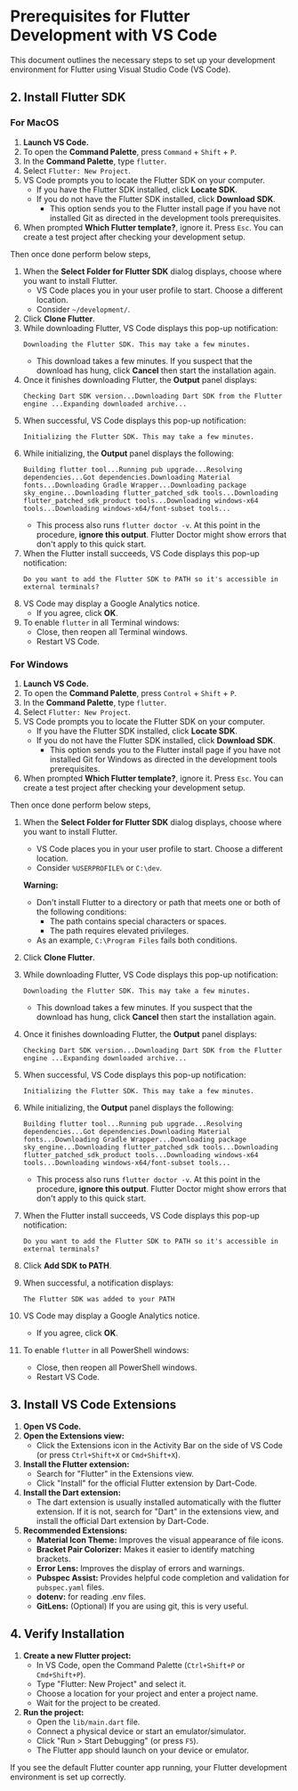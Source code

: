 # Prerequisites for Flutter Development with VS Code

This document outlines the necessary steps to set up your development environment for Flutter using Visual Studio Code (VS Code).

## 2. Install Flutter SDK

### For MacOS

1.  **Launch VS Code.**
2.  To open the **Command Palette**, press `Command` + `Shift` + `P`.
3.  In the **Command Palette**, type `flutter`.
4.  Select `Flutter: New Project`.
5.  VS Code prompts you to locate the Flutter SDK on your computer.
    - If you have the Flutter SDK installed, click **Locate SDK**.
    - If you do not have the Flutter SDK installed, click **Download SDK**.
      - This option sends you to the Flutter install page if you have not installed Git as directed in the development tools prerequisites.
6.  When prompted **Which Flutter template?**, ignore it. Press `Esc`. You can create a test project after checking your development setup.

Then once done perform below steps,

1.  When the **Select Folder for Flutter SDK** dialog displays, choose where you want to install Flutter.
    - VS Code places you in your user profile to start. Choose a different location.
    - Consider `~/development/`.
2.  Click **Clone Flutter**.
3.  While downloading Flutter, VS Code displays this pop-up notification:
    ```
    Downloading the Flutter SDK. This may take a few minutes.
    ```
    - This download takes a few minutes. If you suspect that the download has hung, click **Cancel** then start the installation again.
4.  Once it finishes downloading Flutter, the **Output** panel displays:
    ```
    Checking Dart SDK version...Downloading Dart SDK from the Flutter engine ...Expanding downloaded archive...
    ```
5.  When successful, VS Code displays this pop-up notification:
    ```
    Initializing the Flutter SDK. This may take a few minutes.
    ```
6.  While initializing, the **Output** panel displays the following:
    ```
    Building flutter tool...Running pub upgrade...Resolving dependencies...Got dependencies.Downloading Material fonts...Downloading Gradle Wrapper...Downloading package sky_engine...Downloading flutter_patched_sdk tools...Downloading flutter_patched_sdk_product tools...Downloading windows-x64 tools...Downloading windows-x64/font-subset tools...
    ```
    - This process also runs `flutter doctor -v`. At this point in the procedure, **ignore this output**. Flutter Doctor might show errors that don't apply to this quick start.
7.  When the Flutter install succeeds, VS Code displays this pop-up notification:
    ```
    Do you want to add the Flutter SDK to PATH so it's accessible in external terminals?
    ```
8.  VS Code may display a Google Analytics notice.
    - If you agree, click **OK**.
9.  To enable `flutter` in all Terminal windows:
    - Close, then reopen all Terminal windows.
    - Restart VS Code.

### For Windows

1.  **Launch VS Code.**
2.  To open the **Command Palette**, press `Control` + `Shift` + `P`.
3.  In the **Command Palette**, type `flutter`.
4.  Select `Flutter: New Project`.
5.  VS Code prompts you to locate the Flutter SDK on your computer.
    - If you have the Flutter SDK installed, click **Locate SDK**.
    - If you do not have the Flutter SDK installed, click **Download SDK**.
      - This option sends you to the Flutter install page if you have not installed Git for Windows as directed in the development tools prerequisites.
6.  When prompted **Which Flutter template?**, ignore it. Press `Esc`. You can create a test project after checking your development setup.

Then once done perform below steps,

1.  When the **Select Folder for Flutter SDK** dialog displays, choose where you want to install Flutter.

    - VS Code places you in your user profile to start. Choose a different location.
    - Consider `%USERPROFILE%` or `C:\dev`.

    **Warning:**

    - Don't install Flutter to a directory or path that meets one or both of the following conditions:
      - The path contains special characters or spaces.
      - The path requires elevated privileges.
    - As an example, `C:\Program Files` fails both conditions.

2.  Click **Clone Flutter**.
3.  While downloading Flutter, VS Code displays this pop-up notification:
    ```
    Downloading the Flutter SDK. This may take a few minutes.
    ```
    - This download takes a few minutes. If you suspect that the download has hung, click **Cancel** then start the installation again.
4.  Once it finishes downloading Flutter, the **Output** panel displays:
    ```
    Checking Dart SDK version...Downloading Dart SDK from the Flutter engine ...Expanding downloaded archive...
    ```
5.  When successful, VS Code displays this pop-up notification:
    ```
    Initializing the Flutter SDK. This may take a few minutes.
    ```
6.  While initializing, the **Output** panel displays the following:
    ```
    Building flutter tool...Running pub upgrade...Resolving dependencies...Got dependencies.Downloading Material fonts...Downloading Gradle Wrapper...Downloading package sky_engine...Downloading flutter_patched_sdk tools...Downloading flutter_patched_sdk_product tools...Downloading windows-x64 tools...Downloading windows-x64/font-subset tools...
    ```
    - This process also runs `flutter doctor -v`. At this point in the procedure, **ignore this output**. Flutter Doctor might show errors that don't apply to this quick start.
7.  When the Flutter install succeeds, VS Code displays this pop-up notification:
    ```
    Do you want to add the Flutter SDK to PATH so it's accessible in external terminals?
    ```
8.  Click **Add SDK to PATH**.
9.  When successful, a notification displays:
    ```
    The Flutter SDK was added to your PATH
    ```
10. VS Code may display a Google Analytics notice.
    - If you agree, click **OK**.
11. To enable `flutter` in all PowerShell windows:
    - Close, then reopen all PowerShell windows.
    - Restart VS Code.

## 3. Install VS Code Extensions

1.  **Open VS Code.**
2.  **Open the Extensions view:**
    - Click the Extensions icon in the Activity Bar on the side of VS Code (or press `Ctrl+Shift+X` or `Cmd+Shift+X`).
3.  **Install the Flutter extension:**
    - Search for "Flutter" in the Extensions view.
    - Click "Install" for the official Flutter extension by Dart-Code.
4.  **Install the Dart extension:**
    - The dart extension is usually installed automatically with the flutter extension. If it is not, search for "Dart" in the extensions view, and install the official Dart extension by Dart-Code.
5.  **Recommended Extensions:**
    - **Material Icon Theme:** Improves the visual appearance of file icons.
    - **Bracket Pair Colorizer:** Makes it easier to identify matching brackets.
    - **Error Lens:** Improves the display of errors and warnings.
    - **Pubspec Assist:** Provides helpful code completion and validation for `pubspec.yaml` files.
    - **dotenv:** for reading .env files.
    - **GitLens:** (Optional) If you are using git, this is very useful.

## 4. Verify Installation

1.  **Create a new Flutter project:**
    - In VS Code, open the Command Palette (`Ctrl+Shift+P` or `Cmd+Shift+P`).
    - Type "Flutter: New Project" and select it.
    - Choose a location for your project and enter a project name.
    - Wait for the project to be created.
2.  **Run the project:**
    - Open the `lib/main.dart` file.
    - Connect a physical device or start an emulator/simulator.
    - Click "Run > Start Debugging" (or press `F5`).
    - The Flutter app should launch on your device or emulator.

If you see the default Flutter counter app running, your Flutter development environment is set up correctly.
